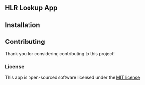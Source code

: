 ## HLR Lookup App


## Installation



## Contributing

Thank you for considering contributing to this project!

### License

This app is open-sourced software licensed under the [MIT license](http://opensource.org/licenses/MIT)
